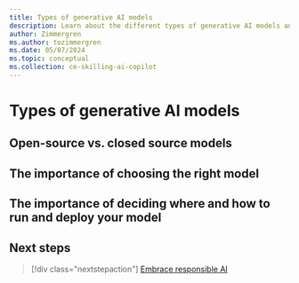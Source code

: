 ```yaml
---
title: Types of generative AI models
description: Learn about the different types of generative AI models and how to choose the right model for your use cases.
author: Zimmergren
ms.author: tozimmergren
ms.date: 05/07/2024
ms.topic: conceptual
ms.collection: ce-skilling-ai-copilot
---
```


# Types of generative AI models

## Open-source vs. closed source models

## The importance of choosing the right model

## The importance of deciding where and how to run and deploy your model

## Next steps

> [!div class="nextstepaction"]
> [Embrace responsible AI](./responsible-ai.md)

